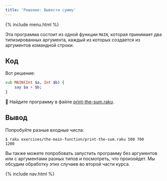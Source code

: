 ```yaml
---
title: 'Решение: Вывести сумму'
---
```


{% include menu.html %}

Эта программа состоит из одной функции `MAIN`, которая принимает два типизированных аргумента, каждый из которых создается из аргументов командной строки.

## Код

Вот решение:

```raku
sub MAIN(Int $a, Int $b) {
    say $a + $b;
}
```

🦋 Найдите программу в файле [print-the-sum.raku](https://github.com/ash/raku-course/blob/master/exercises/the-main-function/print-the-sum.raku).

## Вывод

Попробуйте разные входные числа:

```console
$ raku exercises/the-main-function/print-the-sum.raku 500 700
1200
```

Вы также можете попробовать запустить программу без аргументов или с аргументами разных типов и посмотреть, что произойдет. Мы обсудим обработку этих случаев во второй части курса.

{% include nav.html %}